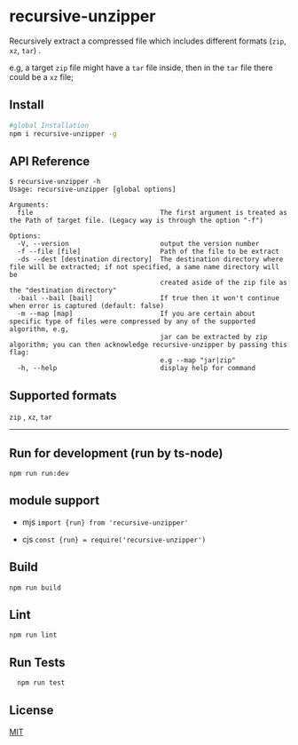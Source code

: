 # recursive-unzipper

Recursively extract a compressed file which includes different formats (`zip`, `xz`, `tar`) .

e.g, a target `zip` file might have a `tar` file inside, then in the `tar` file there could be a `xz` file;

## Install
 
```bash
#global Installation
npm i recursive-unzipper -g
```
    
## API Reference

```
$ recursive-unzipper -h
Usage: recursive-unzipper [global options]

Arguments:
  file                                The first argument is treated as the Path of target file. (Legacy way is through the option "-f")

Options:
  -V, --version                       output the version number
  -f --file [file]                    Path of the file to be extract
  -ds --dest [destination directory]  The destination directory where file will be extracted; if not specified, a same name directory will be
                                      created aside of the zip file as the "destination directory"
  -bail --bail [bail]                 If true then it won't continue when error is captured (default: false)
  -m --map [map]                      If you are certain about specific type of files were compressed by any of the supported algorithm, e.g,
                                      jar can be extracted by zip algorithm; you can then acknowledge recursive-unzipper by passing this flag:
                                      e.g --map "jar|zip"
  -h, --help                          display help for command

```

## Supported formats

`zip` , `xz`, `tar`

--- 

## Run for development (run by ts-node)
`npm run run:dev`

## module support
- mjs
`import {run} from 'recursive-unzipper'`

- cjs
`const {run} = require('recursive-unzipper')`

## Build
` npm run build `

## Lint
`npm run lint`

## Run Tests

```bash
  npm run test
```

## License

[MIT](https://choosealicense.com/licenses/mit/)

